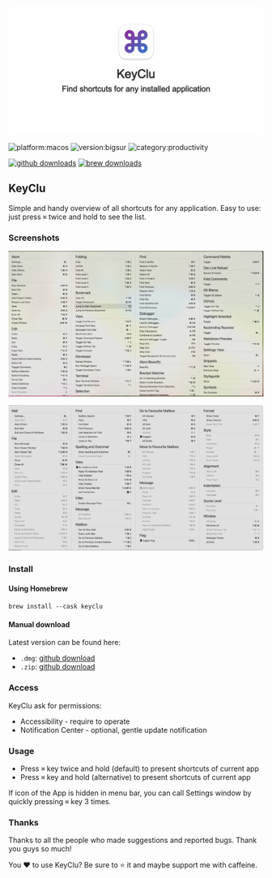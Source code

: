 [<img src="https://github.com/Anze/KeyCluCask/blob/main/img/logo.png?raw=true"/>](https://github.com/Anze/KeyCluCask/blob/main/img/logo.png?raw=true)

![platform:macos](https://img.shields.io/badge/platform-macOS-2F3640.svg)
![version:bigsur](https://img.shields.io/badge/requirements-Big%20Sur%2B-337AFF.svg)
![category:productivity](https://img.shields.io/badge/category-productivity-blue.svg)

[![github downloads](https://img.shields.io/github/downloads/Anze/KeyCluCask/total.svg?label=github%20downloads)](https://github.com/Anze/KeyCluCask/releases/latest)
[![brew downloads](https://img.shields.io/badge/dynamic/json.svg?url=https://formulae.brew.sh/api/cask/keyclu.json&query=$.analytics.install[%27365d%27].keyclu&label=homebrew%20installs&color=brightgreen)](https://formulae.brew.sh/cask/keyclu)

KeyClu
--------------

Simple and handy overview of all shortcuts for any application. Easy to use: just press `⌘` twice and hold to see the list.

### Screenshots

![screenshot1](https://github.com/Anze/KeyCluCask/blob/main/img/screenshot_1.png?raw=true)

![screenshot2](https://github.com/Anze/KeyCluCask/blob/main/img/screenshot_2.png?raw=true)

### Install

#### Using Homebrew

```
brew install --cask keyclu
```

#### Manual download
Latest version can be found here:
* `.dmg`: [github download](https://github.com/Anze/KeyCluCask/releases/latest)
* `.zip`: [github download](https://github.com/Anze/KeyCluCask/releases/latest)

### Access
KeyClu ask for permissions:
* Accessibility - require to operate
* Notification Center - optional, gentle update notification

### Usage
* Press `⌘` key twice and hold (default) to present shortcuts of current app
* Press `⌘` key and hold (alternative) to present shortcuts of current app

If icon of the App is hidden in menu bar, you can call Settings window by quickly pressing `⌘` key 3 times.

### Thanks
Thanks to all the people who made suggestions and reported bugs. Thank you guys so much!

You ❤️ to use KeyClu? Be sure to ⭐ it and maybe support me with caffeine.
